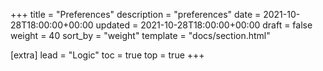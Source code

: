 +++
title = "Preferences"
description = "preferences"
date = 2021-10-28T18:00:00+00:00
updated = 2021-10-28T18:00:00+00:00
draft = false
weight = 40
sort_by = "weight"
template = "docs/section.html"

[extra]
lead = "Logic"
toc = true
top = true
+++
